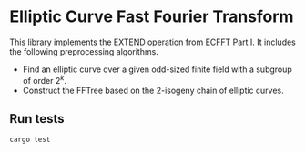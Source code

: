 # Elliptic Curve Fast Fourier Transform 

This library implements the EXTEND operation from [ECFFT Part I](https://arxiv.org/pdf/2107.08473.pdf). It includes the following preprocessing algorithms. 

- Find an elliptic curve over a given odd-sized finite field with a subgroup of order $2^k$.
- Construct the FFTree based on the 2-isogeny chain of elliptic curves.

## Run tests
```bash
cargo test
```

